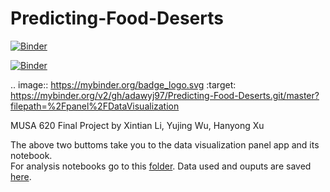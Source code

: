 # Predicting-Food-Deserts
[![Binder](https://mybinder.org/badge_logo.svg)](https://mybinder.org/v2/gh/adawyj97/Predicting-Food-Deserts/master?filepath=DataVisualization.ipynb)

[![Binder](https://mybinder.org/badge_logo.svg)](https://mybinder.org/v2/gh/adawyj97/Predicting-Food-Deserts.git/master?urlpath=%2Fpanel%2FDataVisualization)

.. image:: https://mybinder.org/badge_logo.svg
 :target: https://mybinder.org/v2/gh/adawyj97/Predicting-Food-Deserts.git/master?filepath=%2Fpanel%2FDataVisualization

MUSA 620 Final Project by Xintian Li, Yujing Wu, Hanyong Xu

The above two buttoms take you to the data visualization panel app and its notebook. <br>
For analysis notebooks go to this [folder](Analysis). Data used and ouputs are saved [here](Data).

